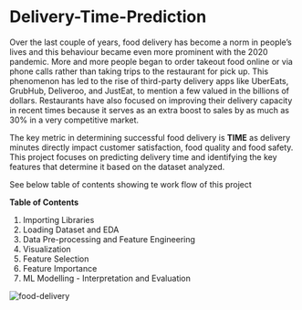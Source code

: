 # Delivery-Time-Prediction
Over the last couple of years, food delivery has become a norm in people’s lives and this behaviour became even more prominent with the 2020 pandemic. More and more people began to order takeout food online or via phone calls rather than taking trips to the restaurant for pick up. This phenomenon has led to the rise of third-party delivery apps like UberEats, GrubHub, Deliveroo, and JustEat, to mention a few valued in the billions of dollars. Restaurants have also focused on improving their delivery capacity in recent times because it serves as an extra boost to sales by as much as 30% in a very competitive market.

The key metric in determining successful food delivery is **TIME** as delivery minutes directly impact customer satisfaction, food quality and food safety. This project focuses on predicting delivery time and identifying the key features that determine it based on the dataset analyzed.

See below table of contents showing te work flow of this project

**Table of Contents**
1. Importing Libraries
2. Loading Dataset and EDA
3. Data Pre-processing and Feature Engineering
4. Visualization
5. Feature Selection
6. Feature Importance
7. ML Modelling - Interpretation and Evaluation


![food-delivery](https://user-images.githubusercontent.com/113634690/232199334-c8c40079-c9c0-4ce9-9879-835c5e4d319c.jpg)
